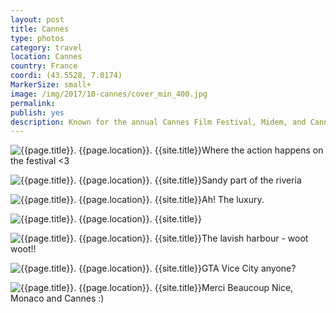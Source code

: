 ```yaml
---
layout: post
title: Cannes
type: photos
category: travel
location: Cannes
country: France
coordi: (43.5528, 7.0174)
MarkerSize: small+
image: /img/2017/10-cannes/cover_min_400.jpg
permalink: 
publish: yes
description: Known for the annual Cannes Film Festival, Midem, and Cannes Lions International Festival of Creativity. Also known for its association with the rich and famous, its luxury hotels and restaurants, and for several conferences
---
```

<!-- http://compressjpeg.com -->
<!-- http://compressimage.toolur.com/ 1024, 400-->
<p class="center"><img src="{{site.baseurl}}/img/2017/10-cannes/cover_min.jpg" alt="{{page.title}}. {{page.location}}. {{site.title}}" title="{{page.title}}">Where the action happens on the festival <3</p>

<p class="center"><img src="{{site.baseurl}}/img/2017/10-cannes/2_min.jpg" alt="{{page.title}}. {{page.location}}. {{site.title}}" title="{{page.title}}">Sandy part of the riveria</p>

<p class="center"><img src="{{site.baseurl}}/img/2017/10-cannes/1_min.jpg" alt="{{page.title}}. {{page.location}}. {{site.title}}" title="{{page.title}}">Ah! The luxury.</p>

<p class="center"><img src="{{site.baseurl}}/img/2017/10-cannes/3_min.jpg" alt="{{page.title}}. {{page.location}}. {{site.title}}" title="{{page.title}}"></p>

<p class="center"><img src="{{site.baseurl}}/img/2017/10-cannes/4_min.jpg" alt="{{page.title}}. {{page.location}}. {{site.title}}" title="{{page.title}}">The lavish harbour - woot woot!!</p>

<p class="center"><img src="{{site.baseurl}}/img/2017/10-cannes/5_min.jpg" alt="{{page.title}}. {{page.location}}. {{site.title}}" title="{{page.title}}">GTA Vice City anyone?</p>

<p class="center"><img src="{{site.baseurl}}/img/2017/10-cannes/6_min.jpg" alt="{{page.title}}. {{page.location}}. {{site.title}}" title="{{page.title}}">Merci Beaucoup Nice, Monaco and Cannes :)</p>
